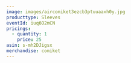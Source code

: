 ```yaml
---
image: images/aircomiket3ezcb3ptuuaaxh0y.jpg
producttype: Sleeves
eventId: iuq6O2mCN
pricings:
  - quantity: 1
    price: 25
asin: s-mh2DJigsx
merchandise: comiket
---
```


